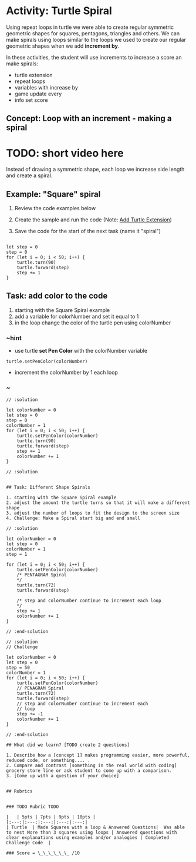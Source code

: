 # Activity: Turtle Spiral  

Using repeat loops in turtle we were able to create regular symmetric geometric shapes for squares, pentagons, triangles and others.  We can make spirals using loops similar to the loops we used to create our regular geometric shapes when we add **increment by**.

In these activities, the student will use increments to increase a score an make spirals: 

* turtle extension  
* repeat loops  
* variables with increase by  
* game update every  
* info set score  


## Concept: Loop with an increment - making a spiral

# TODO: short video here 

Instead of drawing a symmetric shape, each loop we increase side length and create a spiral.

## Example: "Square" spiral

1. Review the code examples below
2. Create the sample and run the code (Note: [Add Turtle Extension](../static/TurtleExtension.gif))

3. Save the code for the start of the next task (name it "spiral") 


```block  

let step = 0
step = 0
for (let i = 0; i < 50; i++) {
    turtle.turn(90)
    turtle.forward(step)
    step += 1
}

```  

## Task: add color to the code 
1. starting with the Square Spiral example  
2. add a variable for colorNumber and set it equal to 1  
3. in the loop change the color of the turtle pen using colorNumber



### ~hint
  - use turtle **set Pen Color** with the colorNumber variable  

 ```block
 turtle.setPenColor(colorNumber)
 ```

  - increment the colorNumber by 1 each loop  
### ~
  

```block  
// :solution

let colorNumber = 0
let step = 0
step = 0
colorNumber = 1
for (let i = 0; i < 50; i++) {
    turtle.setPenColor(colorNumber)
    turtle.turn(90)
    turtle.forward(step)
    step += 1
    colorNumber += 1
}

// :solution
```

```block

## Task: Different Shape Spirals

1. starting with the Square Spiral example  
2. adjust the amount the turtle turns so that it will make a different shape 
3. adjust the number of loops to fit the design to the screen size
4. Challenge: Make a Spiral start big and end small 

// :solution

let colorNumber = 0
let step = 0
colorNumber = 1
step = 1

for (let i = 0; i < 50; i++) {
    turtle.setPenColor(colorNumber)
    /* PENTAGRAM Spiral
    */
    turtle.turn(72)
    turtle.forward(step)
    
    /* step and colorNumber continue to increment each loop 
    */
    step += 1
    colorNumber += 1
}

// :end-solution

// :solution
// Challenge

let colorNumber = 0
let step = 0
step = 50
colorNumber = 1
for (let i = 0; i < 50; i++) {
    turtle.setPenColor(colorNumber)
    // PENAGRAM Spiral
    turtle.turn(72)
    turtle.forward(step)
    // step and colorNumber continue to increment each
    // loop
    step += -1
    colorNumber += 1
}

// :end-solution

## What did we learn? [TODO create 2 questions]

1. Describe how a [concept 1] makes programming easier, more powerful, reduced code, or something.... .  
2. Compare and contrast [something in the real world with coding] grocery store line or ask student to come up with a comparison.  
3. [Come up with a question of your choice]


## Rubrics


### TODO Rubric TODO

|   | 5pts | 7pts | 9pts | 10pts |
|:---:|:---:|:---:|:---:|:---:|
| Turtle  | Made Squares with a loop & Answered Questions|  Was able to nest More than 3 squares using loops | Answered questions with clear explanations using examples and/or analogies | Completed Challenge Code  |

### Score = \_\_\_\_\_\_ /10 